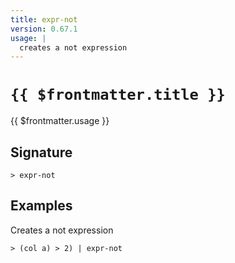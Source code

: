 ```yaml
---
title: expr-not
version: 0.67.1
usage: |
  creates a not expression
---
```


# <code>{{ $frontmatter.title }}</code>

<div style='white-space: pre-wrap;'>{{ $frontmatter.usage }}</div>

## Signature

```> expr-not ```

## Examples

Creates a not expression
```shell
> (col a) > 2) | expr-not
```

